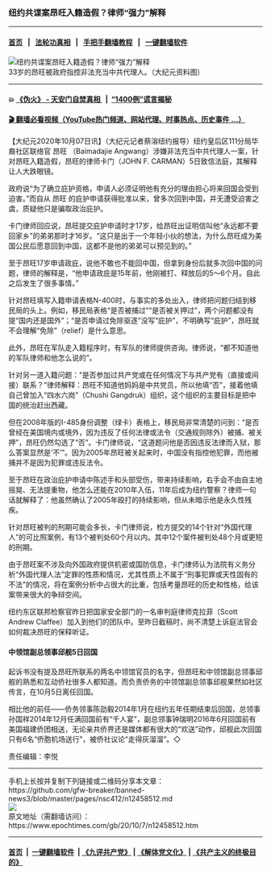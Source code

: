 ### 纽约共谍案昂旺入籍造假？律师“强力”解释
------------------------

#### [首页](https://github.com/gfw-breaker/banned-news3/blob/master/README.md) &nbsp;&nbsp;|&nbsp;&nbsp; [法轮功真相](https://github.com/begood0513/basic/blob/master/README.md)  &nbsp;&nbsp;|&nbsp;&nbsp; [手把手翻墙教程](https://github.com/gfw-breaker/guides/wiki)  &nbsp;&nbsp;|&nbsp;&nbsp; [一键翻墙软件](https://github.com/gfw-breaker/nogfw/blob/master/README.md)  



<div><img alt="纽约共谍案昂旺入籍造假？律师“强力”解释" class="attachment-djy_600_400 size-djy_600_400 wp-post-image" src="https://i.epochtimes.com/assets/uploads/2020/10/72ac718529a249aaddbec984bfb0cb9a-578x400.png"/>
<div class="caption">
 33岁的昂旺被政府指控非法充当中共代理人。（大纪元资料图）
</div></div><hr/>

#### 💥 [《伪火》 - 天安门自焚真相 ](http://158.247.195.190:10000/videos/blog/weihuo.html)&nbsp; |&nbsp; [“1400例”谎言揭秘  ](http://158.247.195.190:10000/videos/blog/jiexi1400.html)

#### [ 🎬  翻墙必看视频（YouTube热门频道、网站代理、时事热点、历史事件 ...）](https://github.com/gfw-breaker/links/blob/master/banned.md)

<div><p>
 【大纪元2020年10月07日讯】（大纪元记者蔡溶纽约报导）纽约皇后区111分局华裔社区联络官
 <ok href="https://www.epochtimes.com/gb/tag/%E6%98%82%E6%97%BA.html">
  昂旺
 </ok>
 （Baimadajie Angwang）涉嫌非法充当中共代理人一案，针对昂旺入籍造假，昂旺的律师卡门（JOHN F. CARMAN）5日致信法庭，其解释让人大跌眼镜。
</p>
<p>
 政府说“为了确立庇护资格，申请人必须证明他有充分的理由担心将来回国会受到迫害。”而自从
 <ok href="https://www.epochtimes.com/gb/tag/%E6%98%82%E6%97%BA.html">
  昂旺
 </ok>
 的庇护申请获得批准以来，曾多次回到中国，并无遭受迫害之虞，质疑他只是骗取政治庇护。
</p>
<p>
 卡门律师回应说，昂旺提交庇护申请时才17岁，给昂旺出证明信叫他“永远都不要回家乡”的弟弟那时才16岁。“这只是出于一个年轻小伙的想法，为什么昂旺成为美国公民后愿意回到中国，这都不是他的弟弟可以预见到的。”
</p>
<p>
 至于昂旺17岁申请政庇，说他不敢也不能回中国，但拿到身份后就多次回中国的问题，律师的解释是，“他申请政庇是15年前，他刚被打、释放后的5～6个月。自此之后发生了很多事情。”
</p>
<p>
 针对昂旺填写入籍申请表格N-400时，与事实的多处出入，律师把问题归结到移民局的头上。例如，移民局表格“是否被捕过”“是否被关押过”，两个问题都没有提“国内还是国外”；“是否申请过免除驱逐”没写“庇护”，不明确写“庇护”，昂旺就不会理解“免除”（relief）是什么意思。
</p>
<p>
 此外，昂旺在军队走入籍程序时，有军队的律师提供咨询。律师说，“都不知道他的军队律师和他怎么说的”。
</p>
<p>
 针对另一道入籍问题：“是否参加过共产党或在任何情况下与共产党有（直接或间接）联系？”律师解释：昂旺不知道他妈妈是中共党员，所以他填“否”，接着他填自己曾加入“四水六岗”（Chushi Gangdruk）组织，这个组织的主要目标是把中国的统治赶出西藏。
</p>
<p>
 但在2008年版的I-485身份调整（绿卡）表格上，移民局非常清楚的问到：“是否曾经在美国境内或境外，因为违反了任何法律或法令（交通规则除外）被捕、被关押”，昂旺仍然勾选了“否”。卡门律师说，“这道题问他是否因违反法律而入狱，那么答案显然是‘不’”。因为2005年昂旺被关起来时，中国没有指控他犯罪，而他被捕并不是因为犯罪或违反法令。
</p>
<p>
 至于昂旺在政治庇护申请中陈述手和头部受伤，带来持续影响，右手会不由自主地摇晃、无法提重物，他怎么还能在2010年入伍，11年后成为纽约警察？律师一句话就解释了：他虽然确认了2005年殴打的持续影响，但从未暗示他是永久性残疾。
</p>
<p>
 针对昂旺被判的刑期可能会多长，卡门律师说，检方提交的14个针对“外国代理人”的可比照案例，有13个被判处60个月以内。其中12个案件被判处48个月或更短的刑期。
</p>
<p>
 由于昂旺案不涉及向外国政府提供机密或国防信息，卡门律师认为法院有义务分析“外国代理人法”定罪的性质和情况，尤其性质上不属于“刑事犯罪或天性固有的不法”的情况，将在案例分析中占很大的比重，包括考量昂旺的历史和性格，给该案带来很大的争辩空间。
</p>
<p>
 纽约东区联邦检察官昨日把国家安全部门的一名审判庭律师克拉菲（Scott Andrew Claffee）加入到他们的团队中。至昨日截稿时，尚不清楚上诉庭法官会如何裁决昂旺的保释听证。
</p>
<h4>
 中领馆副总领事邱舰5日回国
</h4>
<p>
 起诉书没有提及昂旺所联系的两名中领馆官员的名字，但昂旺和中领馆副总领事邱舰的熟悉和互动侨社很多人都知道。而负责侨务的中领馆副总领事邱舰果然如社区传言，在10月5日离任回国。
</p>
<p>
 相比他的前任——侨务领事陈劭毅2014年1月在纽约五年任期结束后回国，总领事孙国祥2014年12月任满回国前有“千人宴”，副总领事钟瑞明2016年6月回国前有美国福建侨团相送，无论亲共侨界还是媒体都有很大的“欢送”动作，邱舰此次回国只有6名“侨胞机场送行”，被侨社议论“走得灰溜溜”。◇
</p>
<p>
 责任编辑：李悦
</p>
</div>
<hr/>
手机上长按并复制下列链接或二维码分享本文章：<br/>
https://github.com/gfw-breaker/banned-news3/blob/master/pages/nsc412/n12458512.md <br/>
<a href='https://github.com/gfw-breaker/banned-news3/blob/master/pages/nsc412/n12458512.md'><img src='https://github.com/gfw-breaker/banned-news3/blob/master/pages/nsc412/n12458512.md.png'/></a> <br/>
原文地址（需翻墙访问）：https://www.epochtimes.com/gb/20/10/7/n12458512.htm


------------------------
#### [首页](https://github.com/gfw-breaker/banned-news3/blob/master/README.md) &nbsp;|&nbsp; [一键翻墙软件](https://github.com/gfw-breaker/nogfw/blob/master/README.md) &nbsp;| [《九评共产党》](https://github.com/gfw-breaker/9ping.md/blob/master/README.md#九评之一评共产党是什么) | [《解体党文化》](https://github.com/gfw-breaker/jtdwh.md/blob/master/README.md) | [《共产主义的终极目的》](https://github.com/gfw-breaker/gczydzjmd.md/blob/master/README.md)


<img src='http://gfw-breaker.win/banned-news3/pages/nsc412/n12458512.md' width='0px' height='0px'/>